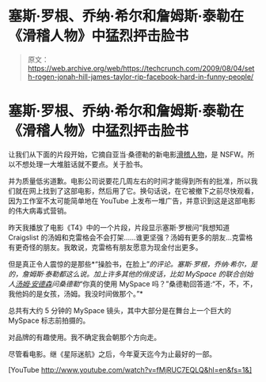 # 塞斯·罗根、乔纳·希尔和詹姆斯·泰勒在《滑稽人物》中猛烈抨击脸书

> 原文：<https://web.archive.org/web/https://techcrunch.com/2009/08/04/seth-rogen-jonah-hill-james-taylor-rip-facebook-hard-in-funny-people/>

# 塞斯·罗根、乔纳·希尔和詹姆斯·泰勒在《滑稽人物》中猛烈抨击脸书

让我们从下面的片段开始，它摘自亚当·桑德勒的新电影[滑稽人物](https://web.archive.org/web/20230215121714/http://www.imdb.com/title/tt1201167/)，是 NSFW。所以不想处理一大堆脏话就不要点。关于脸书。

并为质量低劣道歉。电影公司说要花几周左右的时间才能得到所有的批准，所以我们就在网上找到了这部电影，然后用了它。换句话说，在它被撤下之前尽快观看，因为工作室不太可能简单地在 YouTube 上发布一堆广告，并意识到这是这部电影的伟大病毒式营销。

昨天我播放了电影《T4》中的一个片段，片段显示塞斯·罗根问“我想知道 Craigslist 的汤姆和克雷格会不会打架……谁更坚强？汤姆有更多的朋友…克雷格有更奇怪的朋友。我敢说，克雷格有朋友愿意为现金付出更多。

但是真正令人震惊的是那些*“操脸书，在脸上”*的评论。塞斯·罗根，乔纳·希尔，是的，詹姆斯·泰勒都这么说。加上许多其他的俏皮话，比如 MySpace 的联合创始人[汤姆·安德森](https://web.archive.org/web/20230215121714/http://www.crunchbase.com/person/tom-anderson)问桑德勒*“你真的使用 MySpace 吗？”桑德勒回答道:“不，不，不，我他妈的是女孩，汤姆。我没时间做那个。”*

总共有大约 5 分钟的 MySpace 镜头，其中大部分是在舞台上一个巨大的 MySpace 标志前拍摄的。

对品牌的有趣使用。我不确定我会朝那个方向走。

尽管看电影。继《星际迷航》之后，今年夏天迄今为止最好的一部。

[YouTube http://www.youtube.com/watch?v=fMjRUC7EQLQ&hl=en&fs=1&]